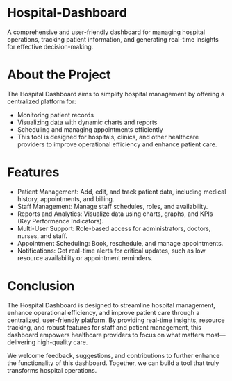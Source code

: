 # Hospital-Dashboard
A comprehensive and user-friendly dashboard for managing hospital operations, tracking patient information, and generating real-time insights for effective decision-making.

# About the Project <br>
The Hospital Dashboard aims to simplify hospital management by offering a centralized platform for:

- Monitoring patient records <br>
- Visualizing data with dynamic charts and reports <br>
- Scheduling and managing appointments efficiently <br>
- This tool is designed for hospitals, clinics, and other healthcare providers to improve operational efficiency and enhance patient care. <br>


# Features <br>
- Patient Management: Add, edit, and track patient data, including medical history, appointments, and billing. <br>
- Staff Management: Manage staff schedules, roles, and availability. <br>
- Reports and Analytics: Visualize data using charts, graphs, and KPIs (Key Performance Indicators). <br>
- Multi-User Support: Role-based access for administrators, doctors, nurses, and staff. <br>
- Appointment Scheduling: Book, reschedule, and manage appointments. <br>
- Notifications: Get real-time alerts for critical updates, such as low resource availability or appointment reminders. <br>

# Conclusion
The Hospital Dashboard is designed to streamline hospital management, enhance operational efficiency, and improve patient care through a centralized, user-friendly platform. By providing real-time insights, resource tracking, and robust features for staff and patient management, this dashboard empowers healthcare providers to focus on what matters most—delivering high-quality care.

We welcome feedback, suggestions, and contributions to further enhance the functionality of this dashboard. Together, we can build a tool that truly transforms hospital operations.
